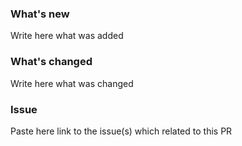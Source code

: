 ### What's new
Write here what was added

### What's changed
Write here what was changed

### Issue
Paste here link to the issue(s) which related to this PR
